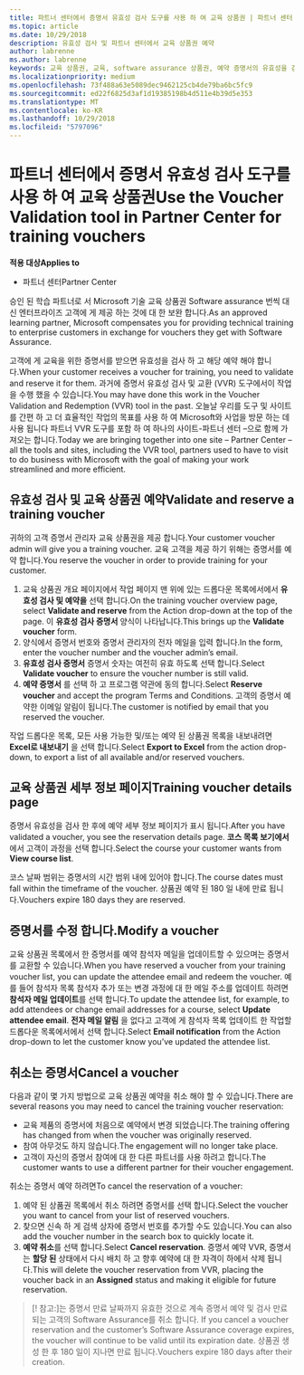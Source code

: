 ```yaml
---
title: 파트너 센터에서 증명서 유효성 검사 도구를 사용 하 여 교육 상품권 | 파트너 센터
ms.topic: article
ms.date: 10/29/2018
description: 유효성 검사 및 파트너 센터에서 교육 상품권 예약
author: labrenne
ms.author: labrenne
keywords: 교육 상품권, 교육, software assurance 상품권, 예약 증명서의 유효성을 검사합니다
ms.localizationpriority: medium
ms.openlocfilehash: 73f488a63e5089dec9462125cb4de79ba6bc5fc9
ms.sourcegitcommit: ed22f6825d3af1d19385198b4d511e4b39d5e353
ms.translationtype: MT
ms.contentlocale: ko-KR
ms.lasthandoff: 10/29/2018
ms.locfileid: "5797096"
---
```

# <a name="use-the-voucher-validation-tool-in-partner-center-for-training-vouchers"></a><span data-ttu-id="579ed-104">파트너 센터에서 증명서 유효성 검사 도구를 사용 하 여 교육 상품권</span><span class="sxs-lookup"><span data-stu-id="579ed-104">Use the Voucher Validation tool in Partner Center for training vouchers</span></span>

**<span data-ttu-id="579ed-105">적용 대상</span><span class="sxs-lookup"><span data-stu-id="579ed-105">Applies to</span></span>**

- <span data-ttu-id="579ed-106">파트너 센터</span><span class="sxs-lookup"><span data-stu-id="579ed-106">Partner Center</span></span>

<span data-ttu-id="579ed-107">승인 된 학습 파트너로 서 Microsoft 기술 교육 상품권 Software assurance 번씩 대신 엔터프라이즈 고객에 게 제공 하는 것에 대 한 보완 합니다.</span><span class="sxs-lookup"><span data-stu-id="579ed-107">As an approved learning partner, Microsoft compensates you for providing technical training to enterprise customers in exchange for vouchers they get with Software Assurance.</span></span> 

<span data-ttu-id="579ed-108">고객에 게 교육을 위한 증명서를 받으면 유효성을 검사 하 고 해당 예약 해야 합니다.</span><span class="sxs-lookup"><span data-stu-id="579ed-108">When your customer receives a voucher for training, you need to validate and reserve it for them.</span></span> <span data-ttu-id="579ed-109">과거에 증명서 유효성 검사 및 교환 (VVR) 도구에서이 작업을 수행 했을 수 있습니다.</span><span class="sxs-lookup"><span data-stu-id="579ed-109">You may have done this work in the Voucher Validation and Redemption (VVR) tool in the past.</span></span> <span data-ttu-id="579ed-110">오늘날 우리를 도구 및 사이트를 간편 하 고 더 효율적인 작업의 목표를 사용 하 여 Microsoft와 사업을 방문 하는 데 사용 됩니다 파트너 VVR 도구를 포함 하 여 하나의 사이트-파트너 센터 –으로 함께 가져오는 합니다.</span><span class="sxs-lookup"><span data-stu-id="579ed-110">Today we are bringing together into one site – Partner Center – all the tools and sites, including the VVR tool, partners used to have to visit to do business with Microsoft with the goal of making your work streamlined and more efficient.</span></span>

## <a name="validate-and-reserve-a-training-voucher"></a><span data-ttu-id="579ed-111">유효성 검사 및 교육 상품권 예약</span><span class="sxs-lookup"><span data-stu-id="579ed-111">Validate and reserve a training voucher</span></span>

<span data-ttu-id="579ed-112">귀하의 고객 증명서 관리자 교육 상품권을 제공 합니다.</span><span class="sxs-lookup"><span data-stu-id="579ed-112">Your customer voucher admin will give you a training voucher.</span></span> <span data-ttu-id="579ed-113">교육 고객을 제공 하기 위해는 증명서를 예약 합니다.</span><span class="sxs-lookup"><span data-stu-id="579ed-113">You reserve the voucher in order to provide training for your customer.</span></span>

1.  <span data-ttu-id="579ed-114">교육 상품권 개요 페이지에서 작업 페이지 맨 위에 있는 드롭다운 목록에서에서 **유효성 검사 및 예약을** 선택 합니다.</span><span class="sxs-lookup"><span data-stu-id="579ed-114">On the training voucher overview page, select **Validate and reserve** from the Action drop-down at the top of the page.</span></span> <span data-ttu-id="579ed-115">이 **유효성 검사 증명서** 양식이 나타납니다.</span><span class="sxs-lookup"><span data-stu-id="579ed-115">This brings up the **Validate voucher** form.</span></span>
2.  <span data-ttu-id="579ed-116">양식에서 증명서 번호와 증명서 관리자의 전자 메일을 입력 합니다.</span><span class="sxs-lookup"><span data-stu-id="579ed-116">In the form, enter the voucher number and the voucher admin’s email.</span></span>
3.  <span data-ttu-id="579ed-117">**유효성 검사 증명서** 증명서 숫자는 여전히 유효 하도록 선택 합니다.</span><span class="sxs-lookup"><span data-stu-id="579ed-117">Select **Validate voucher** to ensure the voucher number is still valid.</span></span> 
4.  <span data-ttu-id="579ed-118">**예약 증명서** 를 선택 하 고 프로그램 약관에 동의 합니다.</span><span class="sxs-lookup"><span data-stu-id="579ed-118">Select **Reserve voucher** and accept the program Terms and Conditions.</span></span> <span data-ttu-id="579ed-119">고객의 증명서 예약한 이메일 알림이 됩니다.</span><span class="sxs-lookup"><span data-stu-id="579ed-119">The customer is notified by email that you reserved the voucher.</span></span>

<span data-ttu-id="579ed-120">작업 드롭다운 목록, 모든 사용 가능한 및/또는 예약 된 상품권 목록을 내보내려면 **Excel로 내보내기** 을 선택 합니다.</span><span class="sxs-lookup"><span data-stu-id="579ed-120">Select **Export to Excel** from the action drop-down, to export a list of all available and/or reserved vouchers.</span></span>

## <a name="training-voucher-details-page"></a><span data-ttu-id="579ed-121">교육 상품권 세부 정보 페이지</span><span class="sxs-lookup"><span data-stu-id="579ed-121">Training voucher details page</span></span>

<span data-ttu-id="579ed-122">증명서 유효성을 검사 한 후에 예약 세부 정보 페이지가 표시 됩니다.</span><span class="sxs-lookup"><span data-stu-id="579ed-122">After you have validated a voucher, you see the reservation details page.</span></span> <span data-ttu-id="579ed-123">**코스 목록 보기에서**에서 고객이 과정을 선택 합니다.</span><span class="sxs-lookup"><span data-stu-id="579ed-123">Select the course your customer wants from **View course list**.</span></span> 

<span data-ttu-id="579ed-124">코스 날짜 범위는 증명서의 시간 범위 내에 있어야 합니다.</span><span class="sxs-lookup"><span data-stu-id="579ed-124">The course dates must fall within the timeframe of the voucher.</span></span> <span data-ttu-id="579ed-125">상품권 예약 된 180 일 내에 만료 됩니다.</span><span class="sxs-lookup"><span data-stu-id="579ed-125">Vouchers expire 180 days they are reserved.</span></span>

## <a name="modify-a-voucher"></a><span data-ttu-id="579ed-126">증명서를 수정 합니다.</span><span class="sxs-lookup"><span data-stu-id="579ed-126">Modify a voucher</span></span>

<span data-ttu-id="579ed-127">교육 상품권 목록에서 한 증명서를 예약 참석자 메일을 업데이트할 수 있으며는 증명서를 교환할 수 있습니다.</span><span class="sxs-lookup"><span data-stu-id="579ed-127">When you have reserved a voucher from your training voucher list, you can update the attendee email and redeem the voucher.</span></span> <span data-ttu-id="579ed-128">예를 들어 참석자 목록 참석자 추가 또는 변경 과정에 대 한 메일 주소를 업데이트 하려면 **참석자 메일 업데이트**를 선택 합니다.</span><span class="sxs-lookup"><span data-stu-id="579ed-128">To update the attendee list, for example, to add attendees or change email addresses for a course, select **Update attendee email**.</span></span> <span data-ttu-id="579ed-129">**전자 메일 알림** 을 없다고 고객에 게 참석자 목록 업데이트 한 작업할 드롭다운 목록에서에서 선택 합니다.</span><span class="sxs-lookup"><span data-stu-id="579ed-129">Select **Email notification**  from the Action drop-down to let the customer know you’ve updated the attendee list.</span></span> 

## <a name="cancel-a-voucher"></a><span data-ttu-id="579ed-130">취소는 증명서</span><span class="sxs-lookup"><span data-stu-id="579ed-130">Cancel a voucher</span></span> 

<span data-ttu-id="579ed-131">다음과 같이 몇 가지 방법으로 교육 상품권 예약을 취소 해야 할 수 있습니다.</span><span class="sxs-lookup"><span data-stu-id="579ed-131">There are several reasons you may need to cancel the training voucher reservation:</span></span> 
- <span data-ttu-id="579ed-132">교육 제품의 증명서에 처음으로 예약에서 변경 되었습니다.</span><span class="sxs-lookup"><span data-stu-id="579ed-132">The training offering has changed from when the voucher was originally reserved.</span></span>
- <span data-ttu-id="579ed-133">참여 아무것도 하지 않습니다.</span><span class="sxs-lookup"><span data-stu-id="579ed-133">The engagement will no longer take place.</span></span>
- <span data-ttu-id="579ed-134">고객이 자신의 증명서 참여에 대 한 다른 파트너를 사용 하려고 합니다.</span><span class="sxs-lookup"><span data-stu-id="579ed-134">The customer wants to use a different partner for their voucher engagement.</span></span>

<span data-ttu-id="579ed-135">취소는 증명서 예약 하려면</span><span class="sxs-lookup"><span data-stu-id="579ed-135">To cancel the reservation of a voucher:</span></span>

1.  <span data-ttu-id="579ed-136">예약 된 상품권 목록에서 취소 하려면 증명서를 선택 합니다.</span><span class="sxs-lookup"><span data-stu-id="579ed-136">Select the voucher you want to cancel from your list of reserved vouchers.</span></span>
2.  <span data-ttu-id="579ed-137">찾으면 신속 하 게 검색 상자에 증명서 번호를 추가할 수도 있습니다.</span><span class="sxs-lookup"><span data-stu-id="579ed-137">You can also add the voucher number in the search box to quickly locate it.</span></span>
3.  <span data-ttu-id="579ed-138">**예약 취소**를 선택 합니다.</span><span class="sxs-lookup"><span data-stu-id="579ed-138">Select **Cancel reservation**.</span></span> <span data-ttu-id="579ed-139">증명서 예약 VVR, 증명서는 **할당 된** 상태에서 다시 배치 하 고 향후 예약에 대 한 자격이 하에서 삭제 됩니다.</span><span class="sxs-lookup"><span data-stu-id="579ed-139">This will delete the voucher reservation from VVR, placing the voucher back in an **Assigned** status and making it eligible for future reservation.</span></span>

>[! 참고:]<span data-ttu-id="579ed-140">는 증명서 만료 날짜까지 유효한 것으로 계속 증명서 예약 및 검사 만료 되는 고객의 Software Assurance를 취소 합니다.</span><span class="sxs-lookup"><span data-stu-id="579ed-140"> If you cancel a voucher reservation and the customer’s Software Assurance coverage expires, the voucher will continue to be valid until its expiration date.</span></span> <span data-ttu-id="579ed-141">상품권 생성 한 후 180 일이 지나면 만료 됩니다.</span><span class="sxs-lookup"><span data-stu-id="579ed-141">Vouchers expire 180 days after their creation.</span></span>


